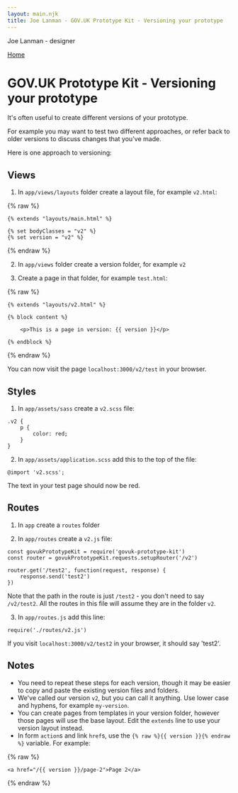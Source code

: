 ```yaml
---
layout: main.njk
title: Joe Lanman - GOV.UK Prototype Kit - Versioning your prototype
---
```


Joe Lanman - designer

<div class="home-link">

  [Home](/)

</div>

# GOV.UK Prototype Kit - Versioning your prototype

It's often useful to create different versions of your prototype.

For example you may want to test two different approaches, or refer back to older versions to discuss changes that you've made.

Here is one approach to versioning:

## Views

1. In `app/views/layouts` folder create a layout file, for example `v2.html`:

{% raw %}
```
{% extends "layouts/main.html" %}

{% set bodyClasses = "v2" %}
{% set version = "v2" %}
```
{% endraw %}

2. In `app/views` folder create a version folder, for example `v2`

3. Create a page in that folder, for example `test.html`:

{% raw %}
```
{% extends "layouts/v2.html" %}

{% block content %}

    <p>This is a page in version: {{ version }}</p>

{% endblock %}
```
{% endraw %}

You can now visit the page `localhost:3000/v2/test` in your browser.

## Styles

1. In `app/assets/sass` create a `v2.scss` file:

```
.v2 {
    p {
        color: red;
    }
}
```

2. In `app/assets/application.scss` add this to the top of the file:

```
@import 'v2.scss';
```

The text in your test page should now be red.

## Routes

1. In `app` create a `routes` folder

2. In `app/routes` create a `v2.js` file:

```
const govukPrototypeKit = require('govuk-prototype-kit')
const router = govukPrototypeKit.requests.setupRouter('/v2')

router.get('/test2', function(request, response) {
    response.send('test2')
})
```

Note that the path in the route is just `/test2` - you don't need to say `/v2/test2`. All the routes in this file will assume they are in the folder `v2`.

3. In `app/routes.js` add this line:
```
require('./routes/v2.js')
```

If you visit `localhost:3000/v2/test2` in your browser, it should say 'test2'.

## Notes

 - You need to repeat these steps for each version, though it may be easier to copy and paste the existing version files and folders.
 - We've called our version `v2`, but you can call it anything. Use lower case and hyphens, for example `my-version`.
 - You can create pages from templates in your version folder, however those pages will use the base layout. Edit the `extends` line to use your version layout instead.
 - In form `action`s and link `href`s, use the `{% raw %}{{ version }}{% endraw %}` variable. For example:

 {% raw %}
 ```
 <a href="/{{ version }}/page-2">Page 2</a>
 ```
 {% endraw %}

